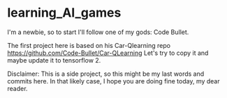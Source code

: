 ﻿# learning_AI_games
I'm a newbie, so to start I'll follow one of my gods: Code Bullet.


The first project here is based on his Car-Qlearning repo https://github.com/Code-Bullet/Car-QLearning
Let's try to copy it and maybe update it to tensorflow 2.

Disclaimer: This is a side project, so this might be my last words and commits here. In that likely case, I hope you are doing fine today, my dear reader.
